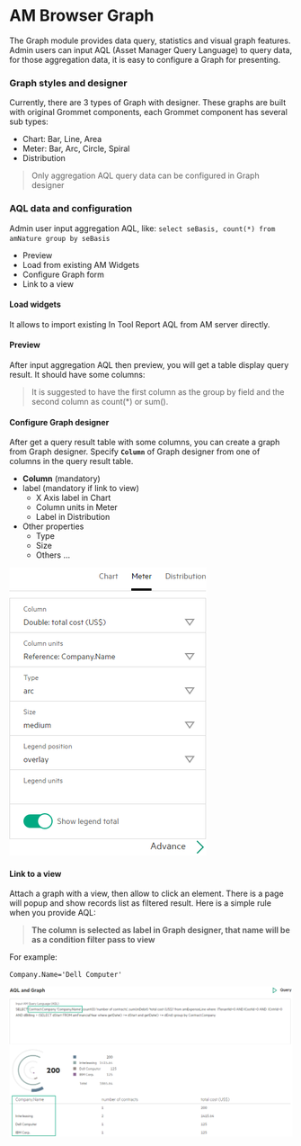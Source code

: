 # AM Browser Graph

The Graph module provides data query, statistics and visual graph features. Admin users can input AQL (Asset Manager Query Language) to query data, for those aggregation data, it is easy to configure a Graph for presenting.

### Graph styles and designer
Currently, there are 3 types of Graph with designer. These graphs are built with original Grommet components, each Grommet component has several sub types:

- Chart: Bar, Line, Area
- Meter: Bar, Arc, Circle, Spiral
- Distribution

> Only aggregation AQL query data can be configured in Graph designer

### AQL data and configuration

Admin user input aggregation AQL, like: `select seBasis, count(*) from amNature group by seBasis`

- Preview
- Load from existing AM Widgets
- Configure Graph form
- Link to a view

#### Load widgets
It allows to import existing In Tool Report AQL from AM server directly.

#### Preview

After input aggregation AQL then preview, you will get a table display query result. It should have some columns:

> It is suggested to have the first column as the group by field and the second column as count(*) or sum(<field name>).

#### Configure Graph designer

After get a query result table with some columns,  you can create a graph from Graph designer. Specify **`Column`** of Graph designer from one of columns in the query result table.

- **Column** (mandatory)
- label (mandatory if link to view)
    - X Axis label in Chart
    - Column units in Meter
    - Label in Distribution
- Other properties
    - Type
    - Size
    - Others ...

![Graph](img/graph2.png)

#### Link to a view

Attach a graph with a view, then allow to click an element. There is a page will popup and show records list as filtered result. Here is a simple rule when you provide AQL:

> **The column is selected as label in Graph designer, that name will be as a condition filter pass to view**  

For example:
```
Company.Name='Dell Computer'
```
![Graph](img/graph1.png)
